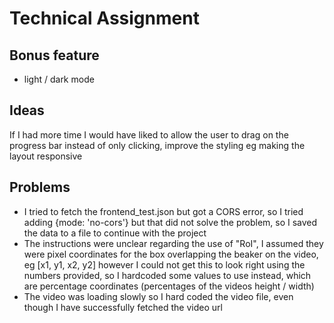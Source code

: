 # Technical Assignment

## Bonus feature

- light / dark mode

## Ideas

If I had more time I would have liked to allow the user to drag on the progress bar instead of only clicking, improve the styling eg making the layout responsive

## Problems

- I tried to fetch the frontend_test.json but got a CORS error, so I tried adding {mode: 'no-cors'} but that did not solve the problem, so I saved the data to a file to continue with the project
- The instructions were unclear regarding the use of "RoI", I assumed they were pixel coordinates for the box overlapping the beaker on the video, eg [x1, y1, x2, y2] however I could not get this to look right using the numbers provided, so I hardcoded some values to use instead, which are percentage coordinates (percentages of the videos height / width)
- The video was loading slowly so I hard coded the video file, even though I have successfully fetched the video url
